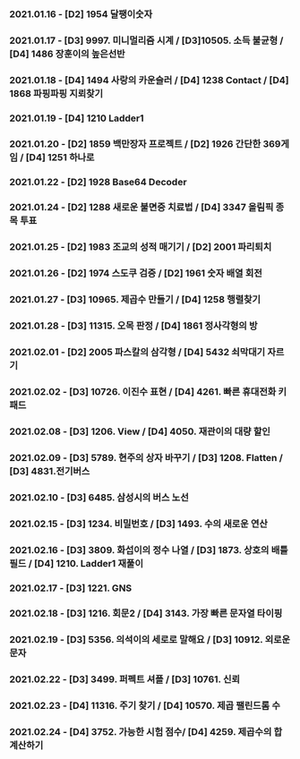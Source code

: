 ### 2021.01.16 - [D2] 1954 달팽이숫자

### 2021.01.17 - [D3] 9997. 미니멀리즘 시계 / [D3]10505. 소득 불균형 / [D4] 1486 장훈이의 높은선반

### 2021.01.18 - [D4] 1494 사랑의 카운슬러 / [D4] 1238 Contact / [D4] 1868 파핑파핑 지뢰찾기

### 2021.01.19 - [D4] 1210 Ladder1

### 2021.01.20 - [D2] 1859 백만장자 프로젝트 / [D2] 1926 간단한 369게임 / [D4] 1251 하나로

### 2021.01.22 - [D2] 1928 Base64 Decoder

### 2021.01.24 - [D2] 1288 새로운 불면증 치료법 / [D4] 3347 올림픽 종목 투표

### 2021.01.25 - [D2] 1983 조교의 성적 매기기 / [D2] 2001 파리퇴치

### 2021.01.26 - [D2] 1974 스도쿠 검증 / [D2] 1961 숫자 배열 회전

### 2021.01.27 - [D3] 10965. 제곱수 만들기 / [D4] 1258 행렬찾기

### 2021.01.28 - [D3] 11315. 오목 판정 / [D4] 1861 정사각형의 방

### 2021.02.01 - [D2] 2005 파스칼의 삼각형 / [D4] 5432 쇠막대기 자르기

### 2021.02.02 - [D3] 10726. 이진수 표현 / [D4] 4261. 빠른 휴대전화 키패드

### 2021.02.08 - [D3] 1206. View / [D4] 4050. 재관이의 대량 할인

### 2021.02.09 - [D3] 5789. 현주의 상자 바꾸기 / [D3] 1208. Flatten / [D3] 4831.전기버스

### 2021.02.10 - [D3] 6485. 삼성시의 버스 노선

### 2021.02.15 - [D3] 1234. 비밀번호 / [D3] 1493. 수의 새로운 연산

### 2021.02.16 - [D3] 3809. 화섭이의 정수 나열 / [D3] 1873. 상호의 배틀필드 / [D4] 1210. Ladder1 재풀이

### 2021.02.17 - [D3] 1221. GNS

### 2021.02.18 - [D3] 1216. 회문2 / [D4] 3143. 가장 빠른 문자열 타이핑

### 2021.02.19 - [D3] 5356. 의석이의 세로로 말해요 / [D3] 10912. 외로운 문자

### 2021.02.22 - [D3] 3499. 퍼펙트 셔플 / [D3] 10761. 신뢰

### 2021.02.23 - [D4] 11316. 주기 찾기 / [D4] 10570. 제곱 팰린드롬 수

### 2021.02.24 - [D4] 3752. 가능한 시험 점수/ [D4] 4259. 제곱수의 합 계산하기